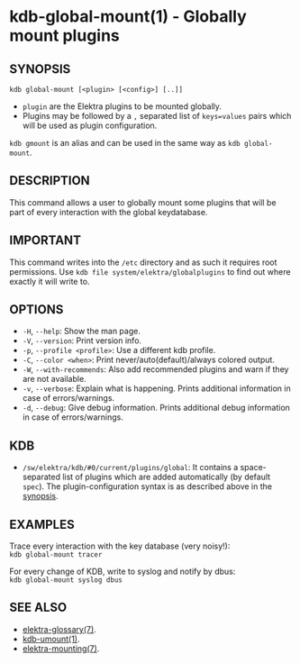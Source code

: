 # kdb-global-mount(1) - Globally mount plugins

## SYNOPSIS

`kdb global-mount [<plugin> [<config>] [..]]`

- `plugin` are the Elektra plugins to be mounted globally.
- Plugins may be followed by a `,` separated list of `keys=values` pairs which will be used as plugin configuration.

`kdb gmount` is an alias and can be used in the same way as `kdb global-mount`.

## DESCRIPTION

This command allows a user to globally mount some plugins that will be part of every interaction with the global keydatabase.

## IMPORTANT

This command writes into the `/etc` directory and as such it requires root permissions.
Use `kdb file system/elektra/globalplugins` to find out where exactly it will write to.

## OPTIONS

- `-H`, `--help`:
  Show the man page.
- `-V`, `--version`:
  Print version info.
- `-p`, `--profile <profile>`:
  Use a different kdb profile.
- `-C`, `--color <when>`:
  Print never/auto(default)/always colored output.
- `-W`, `--with-recommends`:
  Also add recommended plugins and warn if they are not available.
- `-v`, `--verbose`:
  Explain what is happening. Prints additional information in case of errors/warnings.
- `-d`, `--debug`:
  Give debug information. Prints additional debug information in case of errors/warnings.

## KDB

- `/sw/elektra/kdb/#0/current/plugins/global`:
  It contains a space-separated list of plugins
  which are added automatically (by default `spec`).
  The plugin-configuration syntax is as described above in the [synopsis](#SYNOPSIS).

## EXAMPLES

Trace every interaction with the key database (very noisy!):<br>
`kdb global-mount tracer`

For every change of KDB, write to syslog and notify by dbus:<br>
`kdb global-mount syslog dbus`

## SEE ALSO

- [elektra-glossary(7)](elektra-glossary.md).
- [kdb-umount(1)](kdb-umount.md).
- [elektra-mounting(7)](elektra-mounting.md).
